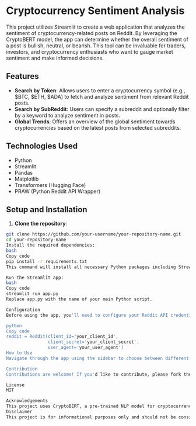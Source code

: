 # Cryptocurrency Sentiment Analysis

This project utilizes Streamlit to create a web application that analyzes the sentiment of cryptocurrency-related posts on Reddit. By leveraging the CryptoBERT model, the app can determine whether the overall sentiment of a post is bullish, neutral, or bearish. This tool can be invaluable for traders, investors, and cryptocurrency enthusiasts who want to gauge market sentiment and make informed decisions.

## Features

- **Search by Token**: Allows users to enter a cryptocurrency symbol (e.g., $BTC, $ETH, $ADA) to fetch and analyze sentiment from relevant Reddit posts.
- **Search by SubReddit**: Users can specify a subreddit and optionally filter by a keyword to analyze sentiment in posts.
- **Global Trends**: Offers an overview of the global sentiment towards cryptocurrencies based on the latest posts from selected subreddits.

## Technologies Used

- Python
- Streamlit
- Pandas
- Matplotlib
- Transformers (Hugging Face)
- PRAW (Python Reddit API Wrapper)

## Setup and Installation

1. **Clone the repository**:

```bash
git clone https://github.com/your-username/your-repository-name.git
cd your-repository-name
Install the required dependencies:
bash
Copy code
pip install -r requirements.txt
This command will install all necessary Python packages including Streamlit, Pandas, Matplotlib, Transformers, and PRAW.

Run the Streamlit app:
bash
Copy code
streamlit run app.py
Replace app.py with the name of your main Python script.

Configuration
Before using the app, you'll need to configure your Reddit API credentials. Edit the reddit object initialization in the code with your client_id, client_secret, and user_agent.

python
Copy code
reddit = Reddit(client_id='your_client_id',
                client_secret='your_client_secret',
                user_agent='your_user_agent')
How to Use
Navigate through the app using the sidebar to choose between different analysis options. Enter the required information based on your selection and click the "Analyze Sentiment" button to view the results.

Contribution
Contributions are welcome! If you'd like to contribute, please fork the repository and use a feature branch. Pull requests are warmly welcomed.

License
MIT

Acknowledgements
This project uses CryptoBERT, a pre-trained NLP model for cryptocurrency sentiment analysis, developed by ElKulako. Reference: ElKulako (2022). CryptoBERT: A Pre-trained NLP Model for Cryptocurrency Sentiment Analysis. IEEE Explore.
Disclaimer
This project is for informational purposes only and should not be considered financial advice.
